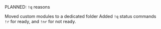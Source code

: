 PLANNED: `!q` reasons

Moved custom modules to a dedicated folder
Added `!q` status commands `!r` for ready, and `!nr` for not ready.
